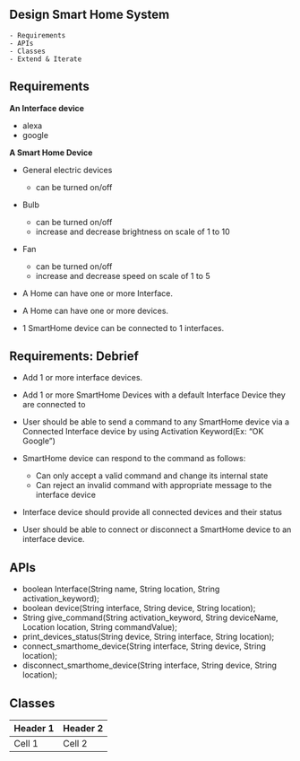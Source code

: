 ## Design Smart Home System

    - Requirements
    - APIs
    - Classes
    - Extend & Iterate

## Requirements

**An Interface device**

- alexa
- google
  
**A Smart Home Device**

- General electric devices
  - can be turned on/off
- Bulb
  - can be turned on/off
  - increase and decrease brightness on scale of 1 to 10
- Fan
  - can be turned on/off
  - increase and decrease speed on scale of 1 to 5

- A Home can have one or more Interface.
- A Home can have one or more devices.
- 1 SmartHome device can be connected to 1 interfaces.

## Requirements: Debrief

- Add 1 or more interface devices.
- Add 1 or more SmartHome Devices with a default Interface Device they are connected to
- User should be able to send a command to any SmartHome device via a Connected Interface device by using Activation Keyword(Ex: “OK Google”)
  
- SmartHome device can respond to the command as follows:
  - Can only accept a valid command and change its internal state
  - Can reject an invalid command with appropriate message to the interface device
  
- Interface device should provide all connected devices and their status
- User should be able to connect or disconnect a SmartHome device to an interface device.

## APIs

- boolean Interface(String name, String location, String activation_keyword);
- boolean device(String interface, String device, String location);
- String give_command(String activation_keyword, String deviceName, Location location, String commandValue);
- print_devices_status(String device, String interface, String location);
- connect_smarthome_device(String interface, String device, String location);
- disconnect_smarthome_device(String interface, String device, String location);

## Classes

| Header 1 | Header 2 |
| -------- | -------- |
| Cell 1   | Cell 2   |
